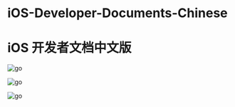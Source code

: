 # iOS-Developer-Documents-Chinese
iOS 开发者文档中文版  
===================================  

![go](https://github.com/iOS-Developer-Documents-Chinese/iOS-Developer-Documents-Chinese/blob/master/img/wangzhan-01.jpg?raw=true)


![go](https://github.com/iOS-Developer-Documents-Chinese/iOS-Developer-Documents-Chinese/blob/master/img/logo-01.jpg?raw=true)










![go](https://github.com/iOS-Developer-Documents-Chinese/iOS-Developer-Documents-Chinese/blob/master/img/AI文件黑白-02.jpg?raw=true)

